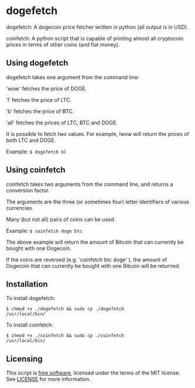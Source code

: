 dogefetch
=========

dogefetch:
A dogecoin price fetcher written in python (all output is in USD).

coinfetch:
A python script that is capable of printing almost all cryptocoin prices in terms 
of other coins (and fiat money).

Using dogefetch
---------------

dogefetch takes one argument from the command line:

'wow' fetches the price of DOGE.

'l' fetches the price of LTC.

'b' fetches the price of BTC.

'all' fetches the prices of LTC, BTC and DOGE.

It is possible to fetch two values. For example, lwow will return the prices of both
LTC and DOGE.

Example: <code>$ dogefetch bl</code>

Using coinfetch
---------------

coinfetch takes two arguments from the command line, and returns a conversion factor.

The arguments are the three (or sometimes four) letter identifiers of various currencies.

Many (but not all) pairs of coins can be used.

Example: <code>$ coinfetch doge btc</code>

The above example will return the amount of Bitcoin that can currently be bought with one
Dogecoin. 

If the coins are reversed (e.g. 'coinfetch btc doge' ), the amount of Dogecoin
that can currently be bought with one Bitcoin will be returned.

Installation
------------

To install dogefetch:

<code>$ chmod +x ./dogefetch && sudo cp ./dogefetch /usr/local/bin/</code>

To install coinfetch:

<code>$ chmod +x ./coinfetch && sudo cp ./coinfetch /usr/local/bin/</code>

Licensing
---------

This script is [free software](http://gnu.org/philosophy/free-sw.html), licensed
under the terms of the MIT license. See [LICENSE](LICENSE) for more information.
